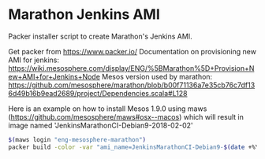 Marathon Jenkins AMI
====================

Packer installer script to create Marathon's Jenkins AMI.

Get packer from https://www.packer.io/
Documentation on provisioning new AMI for jenkins: https://wiki.mesosphere.com/display/ENG/%5BMarathon%5D+Provision+New+AMI+for+Jenkins+Node
Mesos version used by marathon: https://github.com/mesosphere/marathon/blob/b00f71136a7e35cb76c7df136d49b16b9ead2689/project/Dependencies.scala#L128

Here is an example on how to install Mesos 1.9.0 using maws (https://github.com/mesosphere/maws#osx--macos) which will result in image named 'JenkinsMarathonCI-Debian9-2018-02-02'

```bash
$(maws login "eng-mesosphere-marathon")
packer build -color -var "ami_name=JenkinsMarathonCI-Debian9-$(date +%Y-%m-%d)" -var 'mesos_version=1.9.0-2.0.1.debian9' marathon-jenkins-ami.json
```
